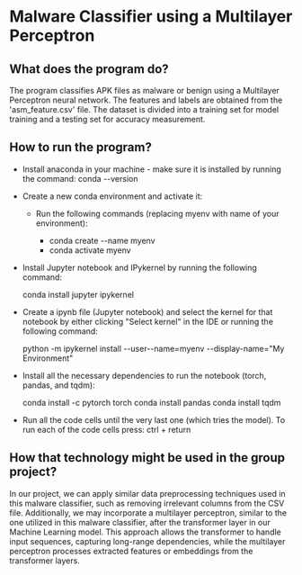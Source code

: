 # Malware Classifier using a Multilayer Perceptron

## What does the program do? 

The program classifies APK files as malware or benign using a Multilayer Perceptron neural network.
The features and labels are obtained from the 'asm_feature.csv' file.
The dataset is divided into a training set for model training and a testing set for accuracy measurement.

## How to run the program? 

- Install anaconda in your machine - make sure it is installed by running the command: conda --version

- Create a new conda environment and activate it: 

    - Run the following commands (replacing myenv with name of your environment):

        - conda create --name myenv
        - conda activate myenv

- Install Jupyter notebook and IPykernel by running the following command: 

    conda install jupyter ipykernel 

- Create a ipynb file (Jupyter notebook) and select the kernel for that notebook by either clicking "Select kernel" in the IDE or running the following command: 

    python -m ipykernel install --user--name=myenv --display-name="My Environment" 

- Install all the necessary dependencies to run the notebook (torch, pandas, and tqdm):

    conda install -c pytorch torch 
    conda install pandas 
    conda install tqdm

- Run all the code cells until the very last one (which tries the model). To run each of the code cells press: ctrl + return 

## How that technology might be used in the group project? 

In our project, we can apply similar data preprocessing techniques used in this malware classifier, such as removing irrelevant columns from the CSV file. Additionally, we may incorporate a multilayer perceptron, similar to the one utilized in this malware classifier, after the transformer layer in our Machine Learning model. This approach allows the transformer to handle input sequences, capturing 
long-range dependencies, while the multilayer perceptron processes extracted features or embeddings from the transformer layers.
